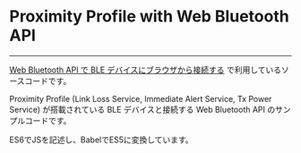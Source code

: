 # Proximity Profile with Web Bluetooth API

---

[Web Bluetooth API で BLE デバイスにブラウザから接続する](http://tech.beatrobo.com/blog/2015/12/20/proximity-profile-with-web-bluetooth-api/) で利用しているソースコードです。

Proximity Profile (Link Loss Service, Immediate Alert Service, Tx Power Service) が搭載されている BLE デバイスと接続する Web Bluetooth API のサンプルコードです。

ES6でJSを記述し、BabelでES5に変換しています。